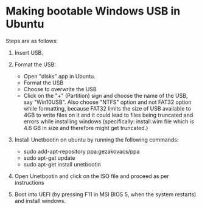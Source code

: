 # Making bootable Windows USB in Ubuntu

Steps are as follows:

1. Insert USB.

2. Format the USB:
   - Open "disks" app in Ubuntu.
   - Format the USB
   - Choose to overwrite the USB
   - Click on the "+" (Partition) sign and choose the name of the USB, say "Win10USB". Also choose "NTFS" option and not FAT32 option while formatting, because FAT32 limits the size of USB available to 4GB to write files on it and it could lead to files being truncated and errors while installing windows (specifically: install.wim file which is 4.6 GB in size and therefore might get truncated.)

3. Install Unetbootin on ubuntu by running the following commands:
   - sudo add-apt-repository ppa:gezakovacs/ppa
   - sudo apt-get update
   - sudo apt-get install unetbootin

4. Open Unetbootin and click on the ISO file and proceed as per instructions

5. Boot into UEFI (by pressing F11 in MSI BIOS 5, when the system restarts) and install windows.
